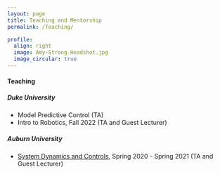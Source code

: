 ```yaml
---
layout: page
title: Teaching and Mentorship
permalink: /Teaching/

profile:
  align: right
  image: Amy-Strong-Headshot.jpg
  image_circular: true
---
```


#### Teaching

##### Duke University
- Model Predictive Control (TA)
- Intro to Robotics, Fall 2022 (TA and Guest Lecturer)

##### Auburn University
- [System Dynamics and Controls](https://www.eng.auburn.edu/~dmbevly/mech3140/), Spring 2020 - Spring 2021 (TA and Guest Lecturer)
